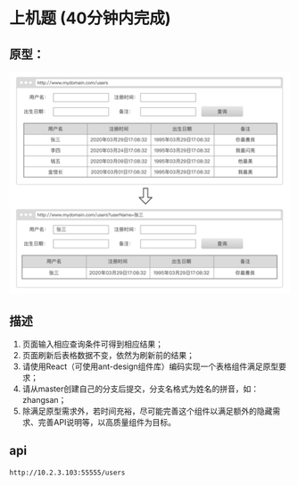 # 上机题 (40分钟内完成)

## 原型：
![](./src/prototype.png)

## 描述
1. 页面输入相应查询条件可得到相应结果；
2. 页面刷新后表格数据不变，依然为刷新前的结果；
3. 请使用React（可使用ant-design组件库）编码实现一个表格组件满足原型要求；
4. 请从master创建自己的分支后提交，分支名格式为姓名的拼音，如：zhangsan；
5. 除满足原型需求外，若时间充裕，尽可能完善这个组件以满足额外的隐藏需求、完善API说明等，以高质量组件为目标。

## api

```bash
http://10.2.3.103:55555/users
```

## 